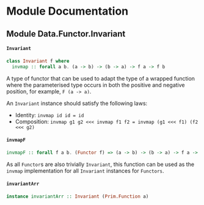 # Module Documentation

## Module Data.Functor.Invariant

#### `Invariant`

``` purescript
class Invariant f where
  invmap :: forall a b. (a -> b) -> (b -> a) -> f a -> f b
```

A type of functor that can be used to adapt the type of a wrapped function
where the parameterised type occurs in both the positive and negative
position, for example, `F (a -> a)`.

An `Invariant` instance should satisfy the following laws:

- Identity: `invmap id id = id`
- Composition: `invmap g1 g2 <<< invmap f1 f2 = invmap (g1 <<< f1) (f2 <<< g2)`


#### `invmapF`

``` purescript
invmapF :: forall f a b. (Functor f) => (a -> b) -> (b -> a) -> f a -> f b
```

As all `Functor`s are also trivially `Invariant`, this function can be
used as the `invmap` implementation for all `Invariant` instances for
`Functors`.

#### `invariantArr`

``` purescript
instance invariantArr :: Invariant (Prim.Function a)
```